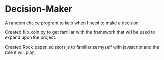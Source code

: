 # Decision-Maker
A random choice program to help when I need to make a decision

Created flip_coin.py to get familiar with the framework that will be used to expand upon the project.

Created Rock_paper_scissors.js to familiarize myself with javascript and the role it will play.
